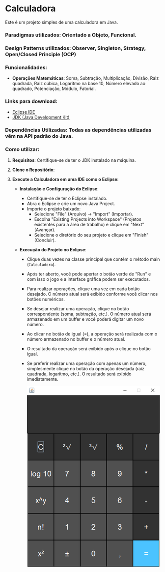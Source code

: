 ﻿# Calculadora

Este é um projeto simples de uma calculadora em Java.

### Paradigmas utilizados: Orientado a Objeto, Funcional.

### Design Patterns utilizados: Observer, Singleton, Strategy, Open/Closed Principle (OCP)

### Funcionalidades: 

- **Operações Matemáticas**: Soma, Subtração, Multiplicação, Divisão, Raiz quadrada, Raiz cúbica, Logaritmo na base 10, Número elevado ao quadrado, Potenciação, Módulo, Fatorial.

### Links para download:
- [Eclipse IDE](https://www.eclipse.org/downloads/)
- [JDK (Java Development Kit)](https://www.oracle.com/java/technologies/javase-downloads.html)

### Dependências Utilizadas: Todas as dependências utilizadas vêm na API padrão do Java.

### Como utilizar:

1. **Requisitos**: Certifique-se de ter o JDK instalado na máquina.
2. **Clone o Repositório**: 
3. **Execute a Calculadora em uma IDE como o Eclipse**:

   - **Instalação e Configuração do Eclipse**:
      - Certifique-se de ter o Eclipse instalado.
      - Abra o Eclipse e crie um novo Java Project.
      - Importe o projeto baixado: 
        - Selecione "File" (Arquivo) -> "Import" (Importar).
        - Escolha "Existing Projects into Workspace" (Projetos existentes para a área de trabalho) e clique em "Next" (Avançar).
        - Selecione o diretório do seu projeto e clique em "Finish" (Concluir).

   - **Execução do Projeto no Eclipse**:
      - Clique duas vezes na classe principal que contém o método main (`Calculadora`).
      - Após ter aberto, você pode apertar o botão verde de "Run" e com isso o jogo e a interface gráfica podem ser executados.
      - Para realizar operações, clique uma vez em cada botão desejado. O número atual será exibido conforme você clicar nos botões numéricos.
      - Se desejar realizar uma operação, clique no botão correspondente (soma, subtração, etc.). O número atual será armazenado em um buffer e você poderá digitar um novo número.
      - Ao clicar no botão de igual (=), a operação será realizada com o número armazenado no buffer e o número atual.
      - O resultado da operação será exibido após o clique no botão igual.
      - Se preferir realizar uma operação com apenas um número, simplesmente clique no botão da operação desejada (raiz quadrada, logaritmo, etc.). O resultado será exibido imediatamente.
      
        ![Calculadora](calculadora.png)
     
